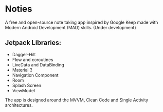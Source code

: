 # Noties
A free and open-source note taking app inspired by Google Keep made with Modern Android Development (MAD) skills. (Under development)

## Jetpack Libraries:
- Dagger-Hilt
- Flow and coroutines
- LiveData and DataBinding
- Material 3
- Navigation Component
- Room
- Splash Screen
- ViewModel

The app is designed around the MVVM, Clean Code and Single Activity architectures.
